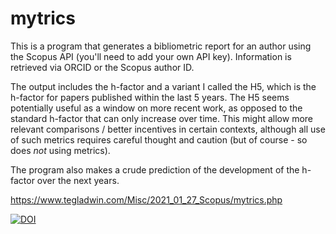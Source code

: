 # mytrics
This is a program that generates a bibliometric report for an author using the Scopus API (you'll need to add your own API key). Information is retrieved via ORCID or the Scopus author ID.

The output includes the h-factor and a variant I called the H5, which is the h-factor for papers published within the last 5 years. The H5 seems potentially useful as a window on more recent work, as opposed to the standard h-factor that can only increase over time. This might allow more relevant comparisons / better incentives in certain contexts, although all use of such metrics requires careful thought and caution (but of course - so does *not* using metrics).

The program also makes a crude prediction of the development of the h-factor over the next years.

https://www.tegladwin.com/Misc/2021_01_27_Scopus/mytrics.php

[![DOI](https://zenodo.org/badge/335036249.svg)](https://zenodo.org/badge/latestdoi/335036249)

